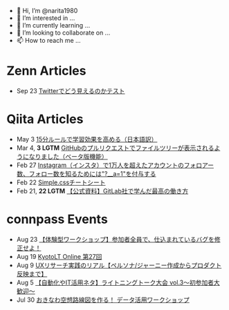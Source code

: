 - 👋 Hi, I’m @narita1980
- 👀 I’m interested in ...
- 🌱 I’m currently learning ...
- 💞️ I’m looking to collaborate on ...
- 📫 How to reach me ...

# Zenn Articles

<!-- profile updater begin: zenn -->
- Sep 23 [Twitterでどう見えるのかテスト](https://zenn.dev/narita1980/articles/cbb21f8d7f785752d6ac)
<!-- profile updater end: zenn -->

# Qiita Articles

<!-- profile updater begin: qiita -->
- May 3 [15分ルールで学習効果を高める（日本語訳）](https://qiita.com/narita1980/items/d0ad5246344fc6e4380f)
- Mar 4, **3 LGTM** [GitHubのプルリクエストでファイルツリーが表示されるようになりました（ベータ版機能）](https://qiita.com/narita1980/items/bee2c5232342a51e0415)
- Feb 27 [Instagram（インスタ）で1万人を超えたアカウントのフォロアー数、フォロー数を知るためには"?__a=1"を付与する](https://qiita.com/narita1980/items/630b7014fa893461b991)
- Feb 22 [Simple.cssチートシート](https://qiita.com/narita1980/items/fd2ccf0e91944aab9fd5)
- Feb 21, **22 LGTM** [【公式資料】GitLab社で学んだ最高の働き方](https://qiita.com/narita1980/items/d7d142c2bb6312cb9ad6)
<!-- profile updater end: qiita -->

# connpass Events

<!-- profile updater begin: connpass -->
- Aug 23 [【体験型ワークショップ】参加者全員で、仕込まれているバグを修正せよ！](https://mercari.connpass.com/event/250147/)
- Aug 19 [KyotoLT Online 第27回](https://kyotolt.connpass.com/event/252441/)
- Aug 9 [UXリサーチ実践のリアル【ペルソナ/ジャーニー作成からプロダクト反映まで】](https://popinsight.connpass.com/event/255239/)
- Aug 5 [【自動化やIT活用ネタ】ライトニングトーク大会 vol.3～初参加者大歓迎～](https://rpacommunity.connpass.com/event/254909/)
- Jul 30 [おきなわ空想路線図を作る！ データ活用ワークショップ](https://ool.connpass.com/event/249130/)
<!-- profile updater end: connpass -->

<!---
narita1980/narita1980 is a ✨ special ✨ repository because its `README.md` (this file) appears on your GitHub profile.
You can click the Preview link to take a look at your changes.
--->
